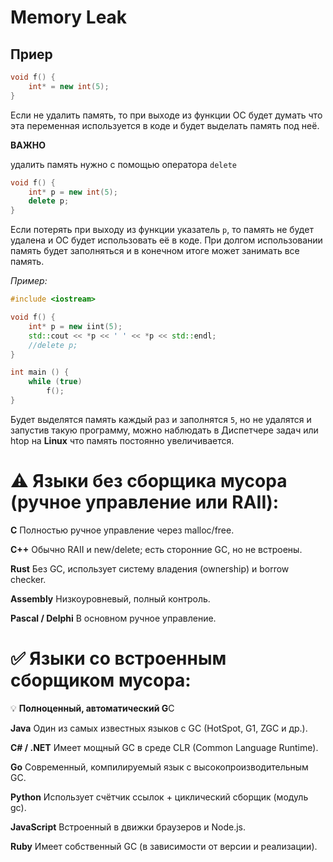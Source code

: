 # Memory Leak
## Приер
```cpp
void f() {
    int* = new int(5);
}
```
Если не удалить память, то при выходе из функции ОС будет думать что эта переменная используется в коде и будет выделать память под неё.

**ВАЖНО**

удалить память нужно с помощью оператора `delete`

```cpp
void f() {
    int* p = new int(5);
    delete p;
}
```

Если потерять при выходу из функции указатель `p`, то память не будет удалена и ОС будет использовать её в коде. При долгом использовании память будет заполняться и в конечном итоге может занимать все память.

*Пример:*

```cpp
#include <iostream>

void f() {
    int* p = new iint(5);
    std::cout << *p << ' ' << *p << std::endl;
    //delete p;
}

int main () {
    while (true)
        f();
}
```
Будет выделятся память каждый раз и заполнятся `5`, но не удалятся и запустив такую программу, можно наблюдать в Диспетчере задач или htop на **Linux** что память постоянно увеличивается.

# ⚠️ Языки без сборщика мусора (ручное управление или RAII):

**C**	               Полностью ручное управление через malloc/free.

**C++**                Обычно RAII и new/delete; есть сторонние GC, но не встроены.

**Rust**	           Без GC, использует систему владения (ownership) и borrow checker.

**Assembly**	       Низкоуровневый, полный контроль.

**Pascal / Delphi**	   В основном ручное управление.


# ✅ Языки со встроенным сборщиком мусора:
💡 **Полноценный, автоматический G**C

**Java**	Один из самых известных языков с GC (HotSpot, G1, ZGC и др.).

**C# / .NET**	Имеет мощный GC в среде CLR (Common Language Runtime).

**Go**	Современный, компилируемый язык с высокопроизводительным GC.

**Python**	Использует счётчик ссылок + циклический сборщик (модуль gc).

**JavaScript**	Встроенный в движки браузеров и Node.js.

**Ruby**	Имеет собственный GC (в зависимости от версии и реализации).

